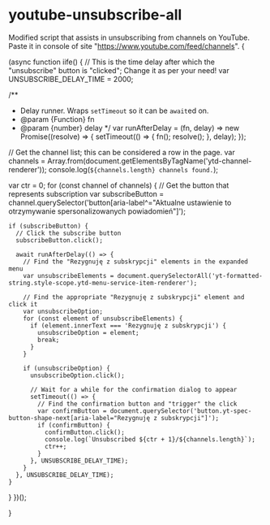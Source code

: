 # youtube-unsubscribe-all
Modified script that assists in unsubscribing from channels on YouTube.
Paste it in console of site "https://www.youtube.com/feed/channels".
{

(async function iife() {
  // This is the time delay after which the "unsubscribe" button is "clicked"; Change it as per your need!
  var UNSUBSCRIBE_DELAY_TIME = 2000;

  /**
   * Delay runner. Wraps `setTimeout` so it can be `await`ed on.
   * @param {Function} fn
   * @param {number} delay
   */
  var runAfterDelay = (fn, delay) => new Promise((resolve) => {
    setTimeout(() => {
      fn();
      resolve();
    }, delay);
  });

  // Get the channel list; this can be considered a row in the page.
  var channels = Array.from(document.getElementsByTagName('ytd-channel-renderer'));
  console.log(`${channels.length} channels found.`);

  var ctr = 0;
  for (const channel of channels) {
    // Get the button that represents subscription
    var subscribeButton = channel.querySelector('button[aria-label^="Aktualne ustawienie to otrzymywanie spersonalizowanych powiadomień"]');

    if (subscribeButton) {
      // Click the subscribe button
      subscribeButton.click();

      await runAfterDelay(() => {
        // Find the "Rezygnuję z subskrypcji" elements in the expanded menu
        var unsubscribeElements = document.querySelectorAll('yt-formatted-string.style-scope.ytd-menu-service-item-renderer');

        // Find the appropriate "Rezygnuję z subskrypcji" element and click it
        var unsubscribeOption;
        for (const element of unsubscribeElements) {
          if (element.innerText === 'Rezygnuję z subskrypcji') {
            unsubscribeOption = element;
            break;
          }
        }

        if (unsubscribeOption) {
          unsubscribeOption.click();

          // Wait for a while for the confirmation dialog to appear
          setTimeout(() => {
            // Find the confirmation button and "trigger" the click
            var confirmButton = document.querySelector('button.yt-spec-button-shape-next[aria-label="Rezygnuję z subskrypcji"]');
            if (confirmButton) {
              confirmButton.click();
              console.log(`Unsubscribed ${ctr + 1}/${channels.length}`);
              ctr++;
            }
          }, UNSUBSCRIBE_DELAY_TIME);
        }
      }, UNSUBSCRIBE_DELAY_TIME);
    }
  }
})();

}
